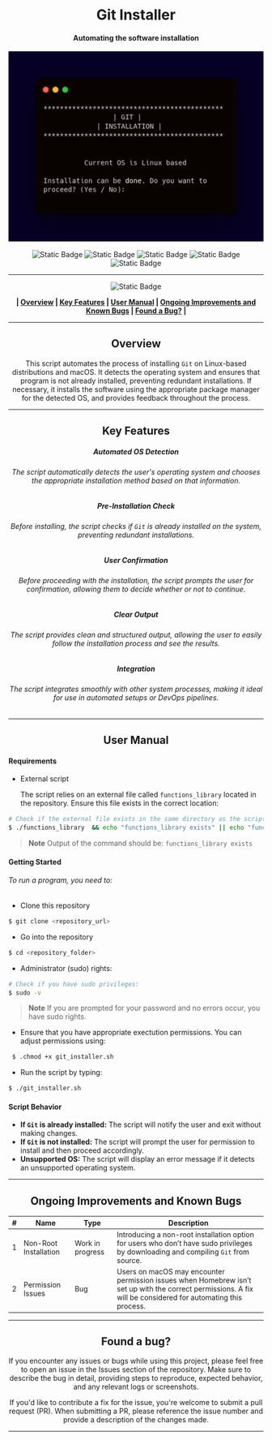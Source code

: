 <div align="center">

# Git Installer
#### Automating the software installation 


![Preview](../../Images/git.png)

![Static Badge](https://img.shields.io/badge/fedora-lightblue%20%20%20%20%20%20%20%20%20%20?style=for-the-badge&logo=fedora&logoColor=lightblue&logoSize=auto&labelColor=black)  ![Static Badge](https://img.shields.io/badge/redhat-darkred%20%20%20%20%20%20?style=for-the-badge&logo=redhat&logoColor=darkred&logoSize=auto&labelColor=black) ![Static Badge](https://img.shields.io/badge/ubuntu-orange?style=for-the-badge&logo=ubuntu&logoColor=orange&logoSize=auto&labelColor=black) ![Static Badge](https://img.shields.io/badge/debian-gray?style=for-the-badge&logo=debian&logoColor=white&logoSize=auto&labelColor=black) ![Static Badge](https://img.shields.io/badge/macos-darkviolet?style=for-the-badge&logo=apple&logoColor=darkviolet&logoSize=auto&labelColor=black)



------------


![Static Badge](https://img.shields.io/badge/Table%20%20%20%20%20%20%20%20%20%20%20of%20%20%20%20%20%20%20%20%20%20Contents-blue?style=for-the-badge&logoColor=darkviolet)

**| [Overview](#overview) | [Key Features](#key-features) | [User Manual](#user-manual) | [Ongoing Improvements and Known Bugs](#ongoing-improvements-and-known-bugs) | [Found a Bug?](#found-a-bug) |**




------------



## Overview
This script automates the process of installing `Git` on Linux-based distributions and macOS. It detects the operating system and ensures that program is not already installed, preventing redundant installations. If necessary, it installs the software using the appropriate package manager for the detected OS, and provides feedback throughout the process.


------------



## Key Features
##### Automated OS Detection
###### The script automatically detects the user's operating system and chooses the appropriate installation method based on that information.
##### Pre-Installation Check
###### Before installing, the script checks if `Git` is already installed on the system, preventing redundant installations.
##### User Confirmation
###### Before proceeding with the installation, the script prompts the user for confirmation, allowing them to decide whether or not to continue.
##### Clear Output
###### The script provides clean and structured output, allowing the user to easily follow the installation process and see the results.
##### Integration
###### The script integrates smoothly with other system processes, making it ideal for use in automated setups or DevOps pipelines.


------------



## User Manual
</div>

####  Requirements
- External script

  The script relies on an external file called `functions_library` located in the repository. Ensure this file exists in the correct location:
```bash
# Check if the external file exists in the same directory as the script:
$ ./functions_library  && echo "functions_library exists" || echo "functions_library is missing"
```
> **Note**
> Output of the command should be: `functions_library exists`

#### Getting Started
###### To run a program, you need to:
- Clone this repository
 ```bash
$ git clone <repository_url>
```
- Go into the repository
 ```bash
$ cd <repository_folder>
```

- Administrator (sudo) rights:
```bash
# Check if you have sudo privileges:
$ sudo -v
```
> **Note**
> If you are prompted for your password and no errors occur, you have sudo rights.

- Ensure that you have appropriate exectution permissions. You can adjust permissions using:
```bash
 $ .chmod +x git_installer.sh
 ```
-   Run the script by typing:
 ```bash
 $ ./git_installer.sh
 ```


#### Script Behavior
- **If `Git` is already installed:** The script will notify the user and exit without making changes.
- **If `Git` is not installed:** The script will prompt the user for permission to install and then proceed accordingly.
- **Unsupported OS:** The script will display an error message if it detects an unsupported operating system.

------------
<div align="center">


## Ongoing Improvements and Known Bugs

| # | Name                  | Type             | Description                                                                                                                                                   |
|---|-----------------------|------------------|---------------------------------------------------------------------------------------------------------------------------------------------------------------|
| 1 | Non-Root Installation | Work in progress | Introducing a non-root installation option for users who don’t have sudo privileges by downloading and compiling `Git` from source.                           |
| 2 | Permission Issues     | Bug              | Users on macOS may encounter permission issues when Homebrew isn’t set up with the correct permissions. A fix will be considered for automating this process. |




------------

## Found a bug?

If you encounter any issues or bugs while using this project, please feel free to open an issue in the Issues section of the repository. Make sure to describe the bug in detail, providing steps to reproduce, expected behavior, and any relevant logs or screenshots.

If you'd like to contribute a fix for the issue, you're welcome to submit a pull request (PR). When submitting a PR, please reference the issue number and provide a description of the changes made.

</div>

------------




